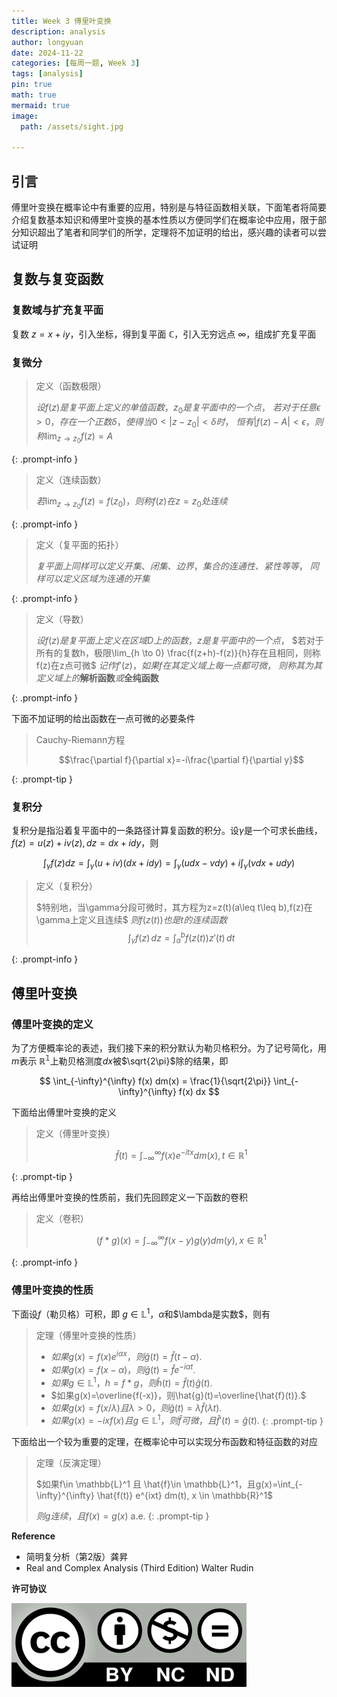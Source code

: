 ```yaml
---
title: Week 3 傅里叶变换
description: analysis
author: longyuan
date: 2024-11-22
categories: [每周一题, Week 3]
tags: [analysis]
pin: true
math: true
mermaid: true
image:
  path: /assets/sight.jpg

---
```


## 引言
傅里叶变换在概率论中有重要的应用，特别是与特征函数相关联，下面笔者将简要介绍复数基本知识和傅里叶变换的基本性质以方便同学们在概率论中应用，限于部分知识超出了笔者和同学们的所学，定理将不加证明的给出，感兴趣的读者可以尝试证明

## 复数与复变函数
### 复数域与扩充复平面
复数 $z=x+iy$，引入坐标，得到复平面 $\mathbb{C}$，引入无穷远点 $\infty$，组成扩充复平面
### 复微分

> 定义（函数极限）
> 
> $设f(z)是复平面上定义的单值函数，z_0是复平面中的一个点$，
> $若对于任意\epsilon > 0 ，存在一个正数\delta，使得当 0 < |z - z_0| < \delta 时$，
> $恒有|f(z) - A| < \epsilon，则称\lim_{z \to z_0} f(z) = A$
> 
{: .prompt-info }


> 定义（连续函数）
> 
> $若\lim_{z \to z_0} f(z) = f(z_0)，则称f(z)在z=z_0处连续$
>  
{: .prompt-info }

> 定义（复平面的拓扑）
> 
> $复平面上同样可以定义开集、闭集、边界，集合的连通性、紧性等等$，
> $同样可以定义区域为连通的开集$
>
{: .prompt-info }

> 定义（导数）
> 
> $设f(z)是复平面上定义在区域D上的函数，z是复平面中的一个点$，
> $若对于所有的复数h，极限\lim_{h \to 0} \frac{f(z+h)-f(z)}{h}存在且相同，则称f(z)在z点可微$
> $记作f'(z)，如果f在其定义域上每一点都可微$，
> $则称其为其定义域上的\textbf{解析函数}或\textbf{全纯函数}$
> 
{: .prompt-info }

下面不加证明的给出函数在一点可微的必要条件

> Cauchy-Riemann方程
> 
> $$\frac{\partial f}{\partial x}=-i\frac{\partial f}{\partial y}$$
> 
{: .prompt-tip }

### 复积分

复积分是指沿着复平面中的一条路径计算复函数的积分。设$\gamma$是一个可求长曲线，
$f(z)=u(z)+iv(z),dz=dx+idy$，则

$$
\int_{\gamma} f(z) dz = \int_{\gamma}(u+iv)(dx+idy)=\int_{\gamma}(udx-vdy)+i\int_{\gamma}(vdx+udy)
$$

> 定义（复积分）
> 
> $特别地，当\gamma分段可微时，其方程为z=z(t)(a\leq t\leq b),f(z)在\gamma上定义且连续$
> $则f(z(t))也是t的连续函数$
> $$\int_{\gamma} f(z) \, dz = \int_{a}^{b} f(z(t)) z'(t) \, dt$$
> 
{: .prompt-info }


## 傅里叶变换
### 傅里叶变换的定义
为了方便概率论的表述，我们接下来的积分默认为勒贝格积分。为了记号简化，用$m$表示 $\mathbb{R^1}$上勒贝格测度$dx$被$\sqrt{2\pi}$除的结果，即

$$
\int_{-\infty}^{\infty} f(x) dm(x) = \frac{1}{\sqrt{2\pi}} \int_{-\infty}^{\infty} f(x) dx
$$

下面给出傅里叶变换的定义

> 定义（傅里叶变换）
> 
> $$\hat{f}(t) = \int_{-\infty}^{\infty} f(x) e^{-itx} dm(x), t \in \mathbb{R}^1
> $$
>
{: .prompt-tip }

再给出傅里叶变换的性质前，我们先回顾定义一下函数的卷积

> 定义（卷积）
> 
> $$(f*g)(x) = \int_{-\infty}^{\infty} f(x-y) g(y) dm(y), x \in \mathbb{R}^1
> $$
>
{: .prompt-info }

### 傅里叶变换的性质
下面设$f$（勒贝格）可积，即 $g\in \mathbb{L}^1$，$\alpha$和$\lambda是实数$，则有

> 定理（傅里叶变换的性质）
> 
> * $如果g(x)=f(x)e^{i\alpha x}，则\hat{g}(t)=\hat{f}(t-\alpha).$
> * $如果g(x)=f(x-\alpha)，则\hat{g}(t)=\hat{f}e^{-i\alpha t}.$
> * $如果g\in \mathbb{L}^1，h=f*g，则\hat{h}(t)=\hat{f}(t)\hat{g}(t).$
> * $如果g(x)=\overline{f(-x)}，则\hat{g}(t)=\overline{\hat{f}(t)}.$
> * $如果g(x)=f(x/\lambda)且\lambda>0，则\hat{g}(t)=\lambda\hat{f}(\lambda t).$
> * $如果g(x)=-ixf(x)且g\in \mathbb{L}^1，则\hat{f}可微，且\hat{f}'(t)=\hat{g}(t).$
{: .prompt-tip }

下面给出一个较为重要的定理，在概率论中可以实现分布函数和特征函数的对应

> 定理（反演定理）
> 
> $如果f\in \mathbb{L}^1 且 \hat{f}\in \mathbb{L}^1，且g(x)=\int_{-\infty}^{\infty} \hat{f(t)} e^{ixt} dm(t), x \in \mathbb{R}^1$ 
> 
> $则 g 连续，且f(x)=g(x)$ a.e.
{: .prompt-tip }

**Reference**
* 简明复分析（第2版）龚昇
* Real and Complex Analysis (Third Edition) Walter Rudin

**许可协议**


![alt text](../assets/ccbyncnd.png)
